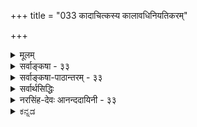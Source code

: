 +++
title = "033 कादाचित्कस्य कालावधिनियतिकरम्"

+++
<details><summary>मूलम्</summary>

कादाचित्कस्य कालावधिनियतिकरं पूर्वसत्कारणं स्यात् भावोपष्टम्भशून्यो न खलु तदवधिं प्रागभावोऽपि कुर्यात् ।  
कार्यं निर्हेतुकं चेत्कथमिव न भवेन्नित्यता तुच्छता वा कादाचित्कस्वभावाद्यदि न नियमनादन्यथाऽतिप्रसङ्गात् ॥ ३३ ॥
</details>

<details><summary>सर्वाङ्कषा - ३३</summary>

ननु सत्त्वासत्त्वापेक्षया तृतीयो राशिः कथं भवेत् ? एकं सत् स्यात् अथवा असत् स्यात् । उभयात्मकं एकं कथं भवेत् ? परस्परं विरोधात् । अतश्च, सतोऽपि कारणापेक्षा नास्ति, असतोऽपि कारणापेक्षाआदावन्ते ऽपि यन्नास्ति 

[[74]]

नास्ति । तृतीयस्तु राशिर्नास्त्येवेति कार्यकारणभावः अप्रामाणिकः, इत्याक्षेपं समाधत्ते - कादाचित्कस्येत्यादिना । अस्तीति प्रतीतिविषयत्त्वं सत्त्वम्, तथा नास्तीति प्रतीतिविषयत्त्वम् असत्त्वम् । एतदुभयमपि निरुपाधिकं सोपाधिकं च । सदा सर्वत्र वर्तमानत्वं निरुपाधिकं सत्त्वम् । तत्र सदा वर्तमानत्वं नित्यत्वम् । सर्वत्र वर्तमानत्वं विभुत्वम् । एतदुभयमपि परमात्मन एव । जीवात्मनस्तु अणुत्वात् सर्वत्र वर्तमानत्वं नास्ति । सदा वर्तमानत्वं तु अस्ति । एवं निरुपाधिकमसत्त्वं शशशृङ्गादेरेव । अत्रापि शशशृङ्गयोः संबन्ध एव असत्त्वपर्यवसानम्। शशशृङ्गपदस्यैवाभावात् । अयमर्थो बुद्धिसरे सयुक्तिकं निरूप्यते । परमात्मगुणानां सदा वर्तमानत्वेऽपि सर्वत्र वर्तमानत्वं नास्ति, परमात्मगुणस्य परमात्मन्येव सत्त्वात्, अन्यत्रासत्त्वात् । एवमेव केषाञ्चित् अनित्यानां परिमितानां घटादीनां सदा वर्तमानत्वमपि नास्ति, सर्वत्र वर्तमानत्वमपि नास्ति । किन्तु ' अत्र वर्तते, तत्र नास्ति; इदानीं वर्तते, तदानीं नासीत्' इत्यादिसार्वजनीनप्रतीतिव्यवहारयोः सत्त्वात्, निरुपाधिकं सत्त्वमपि नास्ति, निरुपाधिकमसत्त्वमपि नास्ति । अतस्तेषां कादाचित्कं काचित्कं च सत्त्वं सोपाधिकम् । अनयोः आद्यम् अनित्यत्वरूपम्, द्वितीयम् **अविभुत्वरूपम्** = **परिमितत्वरूपम्** = मूर्तत्वरूपम् । तत्र अनित्यं कादाचित्कं वस्तु कार्यमित्युच्यते । कादाचित्कं वस्त्वेव तृतीयो राशिः । अतश्च ' कादाचित्कस्य' इत्युपक्रमादेव तृतीयराशिरप्यस्तीति राशिद्वये कार्यकारणभावाभावेऽपि, तृतीये राशौ कार्यकारणभावस्या - वश्यकता सूचिता । **कादाचित्कस्य** = कदाचिदेव भवतः घटादेः कार्यस्य **कालावधिनियतिकरम्** = एतावता असतोऽपि इदानीमेव सतः पूर्वकालावधेः व्यवस्थापकं **पूर्वसत्** = कार्याव्यवहितपूर्वकाले सत् यत्, तदेव कारणं **स्यात्** = कारणपदवाच्यं भवेत् ॥ 

अयं भावः - घटादयो हि पदार्थाः न सर्वदा दृश्यन्ते । नापि कदाचिदपि न दृश्यन्ते इत्यपि । किन्तु कदाचित् दृश्यन्ते, कदाचिन्न दृश्यन्त इति सर्वानुभवसिद्धम् । तत्रापि कदा दृश्यन्ते, कदा न दृश्यन्त इति व्यवस्था नास्तीत्यपि न; किन्तु कुलालादिसामग्रीसमवधाने सति एतावता कालेनादृश्यमानोऽपि घटः, समनन्तरकाले दृश्यत इत्यनुभवसिद्धम् । एवञ्च घटादेः कादाचित्कत्वेऽपि, कुलालादिव्यापारानन्तरत्वरूपनियतकालविशेषे सत्त्वदर्शनात्, तदव्यवहितपूर्वकालस्य तत्पूर्वावधित्वात्, तदव्यहितपूर्वकाले विद्यमाना एव पदार्थाः घटस्य कारणानीत्युच्यते । एवञ्च कारणं नाम कार्यस्य पूर्वावधिरेवेति कार्यकारणभावः न दुर्निरूपः । 

ननु ‘कार्यं प्रागभावप्रतियोगि’ इति लक्षणमुच्यते कार्यस्य । अतः प्रागभाव एव पूर्वावधिरस्तु, किमधिकेनेत्यत्राह - भावेत्यादि । **भावोपष्टंभशून्यः** = भावरूपपदार्थान्तरोपोद्वलनशून्यः प्रागभावोऽपि, **तदवधिं** = कार्यस्य पूर्वावधिं न खलु **कुर्यात्** = नैव कुर्यात् । कुत इति चेत्, प्रागभावो हि अनादिः । दण्डचक्रकुलालादिसामग्रीसमवधानात् पूर्वमपि घटप्रागभावस्य सत्त्वेन तदैव घटः कुतो नाभूत् ? इति प्रश्ने, यदि प्रागभावातिरिक्तं मृदादिकारणान्तरं नाङ्गीक्रियेत, तर्हि उत्तरं वक्तुं न शक्येत । अतश्च दण्डचक्रादिरूपः 

[[75]]

प्रागभावातिरिक्तः भावरूपोऽपि पदार्थः घटस्य पूर्वावधिभूतः कारणपदवाच्यः आवश्यक एव । ननु नित्यानां यथा कारणानपेक्षत्वं स्वभावः, तथा कार्याणामपि कारणानपेक्षत्वं स्वभावादेव भवत्वित्यत्राह - कार्यमित्यादि । कार्यमपि निर्हेतुकं चेत्; नित्यता, तुच्छता वा कथमिव न **भवेत्** = कार्यं कथं वा हेतुनिरपेक्षं स्वभावात् भवेत्, तर्हि नित्यत्वम् अलीकत्वं वा स्यादेव । ननु वह्नेः औष्ण्यम्, जलस्य शैत्यं च स्वभावः, न किञ्चित्कारणप्रयुक्तः । एवमेव नित्यानां नित्यत्वं यथा स्वभावः, तथा कादाचित्कत्वमपि स्वभाव एव खलु । एवं सति हेतुसापेक्षत्वं कुतः ? इत्यत्राह - कादाचित्कस्वभावादिति इति यदि, न, तत्र हेतुः नियमनादिति । यद्यपि कादाचित्कत्वं कादाचित्कस्य स्वभाव एव । परन्तु, तत् **कादाचित्कत्वम्** = कदाचिदेव भवनम्, नाव्यवस्थितम्, किन्तु व्यवस्थितं खलु दृश्यते । दण्डचक्राद्यनन्तरमेव किल घटः दृश्यते । एवं तन्तुतुरीवेमाद्यनन्तरमेव पटो दृश्यते, न कदापीदं व्यभिचरितं दृष्टम् । न तावन्मात्रम्, तुरीतन्तुवेमाद्यनन्तरं पट एव न घटः, दण्डचक्राद्यनन्तरं घट एव न पटः इत्यपि नियमो दृश्यते । अतः कादाचित्कत्वेऽपि व्यवस्थाया दर्शनात्, तादृशव्यवस्थाहेतुभूतमेव कारणमित्युच्यते । अतः नियतः कार्यकारणभावः कादाचित्कवस्तुस्थले आवश्यकः । एवं प्रदर्शनेऽपि, यदि हठादुच्यते, कार्यकारणभावो नास्तीति, तत्राह - अन्यथेत्यादि । **अन्यथा** = कादाचित्कस्य नियतपूर्ववर्ति किञ्चित् कारणं यदि नाङ्गीक्रियते, तदा, **अतिप्रसङ्गात्** =अतिप्रसङ्गप्रसङ्गः । यदि कार्यकारणभाव एव न स्यात्, तर्हि यदा कदाचिदपि दृश्येत कार्यम्, न तु दण्डचक्राद्यनन्तरमेव घटः, दण्डचक्राद्यनन्तरं घट एवेति द्विविधनियमो ऽपि न स्यात् । तथा नियमदर्शनात् तादृशनियमः आवश्यकः । अतश्च नियतपूर्ववर्ति यत्, तदेव कारणमुच्यत इति कार्यकारणभावः नियमसिद्धः । अन्ततः भोजनादेः क्षुण्णिवृत्तेश्च कार्यकारणभावं ज्ञात्वा प्रतिदिनं सर्वैः क्रियमाणं भोजनादि असम्बद्धमेव स्यात् । अतः तन्निराकरणं त्वात्मवञ्चनमात्रमिति ॥ 

I 

ननु अतीन्द्रियाणामपि केषाञ्चित्सामग्र्यन्तर्गतत्वस्य भवतैवोक्तत्वात्, कथं कार्यकारणभावश्शक्यनिर्णयः ? कथं वा जनानां प्रवृत्तेस्संभवः ? अथवा कार्ये प्रवर्तमानास्सर्वे किं भ्रान्ताः ? इति चेत्, जनानां प्रवृत्तिविषये वक्तव्यं समनन्तरसरे ( श्लो. 9) ग्रन्थकृतैव विव्रियते । कार्यकारणभावनिर्णयविषये, सृष्टिप्रक्रिया लेशतो वा ज्ञायते चेत्, एवं प्रश्न एव नोत्तिष्ठेत् । ' पादोऽस्य विश्वा भूतानि । त्रिपादस्यामृतं दिवि । ' इत्युक्तरीत्या इदं हि विश्वं भौतिकम्, दैविकम्, आत्मिकञ्चेति त्रिलोकीरूपम् । इदं त्रयमपि परस्परसापेक्षम्, अत एव परस्परमोतप्रोतञ्च । अस्मदीयं ज्ञानमज्ञानं वा, अङ्गीकारमनङ्गीकारं वा नैतदपेक्षते । स्थूलं जगत्, परिदृश्यमानं भौतिकम् । तत्पृष्ठत आधिदैविकविस्तारः । तत्पृष्ठत आध्यात्मिकविस्तारश्चेति त्रयं मिलित्वैव सर्वं प्रचलति । अत इदं प्रथममवगन्तव्यम् - मानवबुद्धिः स्वत एवापरिपूर्णा, यतो मानवः स्वयमपूर्णः । तया स्वीयं भौतिकं क्षेत्रमेव सम्यगवगन्तुं न शक्यते, किमुत बुद्ध्यतीताधिदैविकाध्यात्मिकविषये । अतस्तदुपायः प्रथममन्वेषणीयः, येनोपायेन देवानात्मानं च ज्ञातुमयं प्रभवेत् । 'भिद्यते हृदयग्रन्थिश्छिद्यन्ते 

[[76]]

सर्वसंशयाः । क्षीयन्ते चास्य कर्माणि तस्मिन् दृष्टे परावरे ॥' (मुं.2-2-9) 'स्मृतिलंभे सर्वग्रन्थीनां विप्रमोक्षः' (छां. 7-26-2) 'आत्मा वा अरे द्रष्टव्यः श्रोतव्यो मन्तव्यो निदिध्यासितव्यः । आत्मनि खल्वरे दृष्टे श्रुते मते विज्ञाते सर्वमिदं विज्ञातम्' (बृ.4-4-5, 6-5-6 ) । ' तपसा ब्रह्म विजिज्ञासस्व' ( तै. भृ. 1) इत्यादीनि प्रमाणानि किं वदन्तीति जिज्ञासितव्यम्, अनन्तरं तपसा ज्ञातव्यं च ॥ 

वक्ष्यामः क्रमशस्सर्वं तत्त्वं स्वावसरे रहः । यावच्छक्यं यथामानम्, सन्तः पश्यन्त्वमत्सराः ॥ 

अत एवोच्यते - 'त्रिविधं नरकस्येदं द्वारं नाशनमात्मनः । कामः क्रोधस्तथा लोभस्तस्मादेतत्त्रयं त्यजेत् ॥' (गीः 16-21) इति । किमिदमुच्यते ' एतत्रयं त्यजेत्' इति ! कथमेषां त्यागस्तावत्सुलभः ? चन्द्रानयनवदिदमुच्यते । सत्यम् – मर्म जानाति किल भवान् । तर्हीदमप्यवधीयताम्- 'तस्माच्छास्त्रं प्रमाणं ते कार्याकार्यव्यवस्थितौ । ज्ञात्वा शास्त्रविधानोक्तं कर्म कर्तुमिहार्हसि ॥ ' ( गी. 16-24 ) इति । किमिति भोः विस्मृतं व्यासवचनम् - 'श्रुतिश्च भिन्ना स्मृतयश्च भिन्ना महामतीनां मतयश्च भिन्नाः । नैको ऋषिर्यस्य मतं प्रमाणम् महाजनो येन गतस्स पन्थाः' इति । ज्ञायते व्यासवचनम् । किन्तु को लाभः ! के ते महाजनाः ? किंगोत्राः, किन्नामधेयाः, किंलक्षणा वा ते ? पुनः पुनः प्रश्नोत्तरेण को वा लाभः ? श्रद्धा, निष्ठा, तितिक्षा वा यदि स्यात्, अन्ततः प्रामाणिक्यार्तिर्वा यदि स्यात्, तदा नूनं सर्वं सुलभमेव । नूनम् ! तादृशानां साहाय्ये तिष्ठत्येव सदा सर्वभूतसुहृत् । य एवमाह स्वतः - 'भोक्तारं यज्ञतपसां सर्वलोकमहेश्वरम् । सुहृदं सर्वभूतानां ज्ञात्वा मां शान्तिमृच्छति ॥' ( गी. 5-29) इति । किमिति भोः ! सर्वं पुराणप्रवचनं संवृत्तम् । मनस्समाधानमुच्यताम् ! उच्यते किल भवतैव ‘पुराणम्' इति । तदेव समाधानम् । 'पुरापि नवं यत्, तत् खलु पुराणम्' । अतस्समस्यापि न नूतना, उत्तरमपि न नूतनम् । आर्तिरैकैवावश्यकीत्यलं विस्तरेण । अत एवोच्यते भगवता वेदार्थसङ्ग्रहे- 'तेषां संसारमोचनं भगवत्प्रपत्तिमन्तरेण नोपपद्यते ' इति । प्रपत्तिविषये यद्वक्तव्यं तज्जीवसरे (श्लो. 31) भविष्यति ॥ ३३ ॥
</details>


<details><summary>सर्वाङ्कषा-पाठान्तरम् - ३३</summary>

ननु सत्त्वासत्वापेक्षया तृतीयो राशिः कथं भवेत्‌? एकं सत्‌ स्यात्‌ अथवा असत्‌ स्यात्‌ । उभयात्मकं एकं कथं भवेत्‌? परस्परं विरोधात्‌ । अतश्च, सतोऽपि कारणपेक्षा नास्ति, असतोऽपि कारणापेक्षा नास्ति । तृतीयस्तु रशिर्नास्त्येवेति कार्यकारणभावः अप्रामाणिकः, इत्याक्षेपं समाधत्ते - कादाचित्कस्येत्यादिना । अस्तीति प्रतीतिविषयत्त्वं सत्त्वम्‌, तथा नास्तीति प्रतीतिविषयत्त्वम् असत्त्वम्‌ । एतदुभयमपि निरुपाधिकं सोपाधिकं च । सदा सर्वत्र वर्तमानत्वं निरुपाधिकं सत्त्वम्‌ । तत्र सदा वर्तमानत्वं नित्यत्वम्‌ । सर्वत्र वर्तमानत्वं विभुत्वम्‌ । एतदुभयमपि परमात्मन एव । जीवात्मनस्तु अणुत्वात्‌ सर्वत्र वर्तमानत्वं नास्ति । सदा वर्तमानत्वं तु अस्ति । एवं निरुपाधिकमसत्त्वं शशशृङ्गादेरेव । अत्रापि शशशृङ्गयोः संबन्ध एव असत्त्वपर्यवसानम्‌ । शशशृङ्गपदस्यैवाभावात्‌ । अयमर्थो बुद्धिसरे सयुक्तिकं निरूप्यते । परमात्मगुणानां सदा वर्तमानत्वेऽपि सर्वत्र वर्तमानत्वं नास्ति, परमात्मगुणस्य परमात्मन्येव सत्त्वात्‌, अन्यत्रासत्त्वात्‌ । एवमेव केषाञ्चित्‌ अनित्यानां परिमितानां घटादीनां सदा वर्तमानत्वमपि नास्ति, सर्वत्र वर्तमानत्वमपि नास्ति । किन्तु 'अत्र वर्तते, तत्र नास्ति; इदानीं वर्तते, तदानीं नासीत्‌' इत्यादिसार्वजनीनप्रतीतिव्यवहारयोः सत्त्वात्‌, निरुपाधिकं सत्त्वमपि नास्ति, निरुपाधिकमसत्त्वमपि नास्ति । अतस्तेषां कादाचित्कं क्काचित्कं च सत्त्वं सोपाधिकम्‌ । अनयोः आद्यम्‌ अनित्यत्वरूपम्‌, द्वितीयम्‌ अविभुत्वरूपम्‌ = परिमितत्वरूपम्‌ = मूर्तत्वरूपम्‌ । तत्र अनित्यं कादाचित्कं वस्तु कार्यमित्युच्यते । कादाचित्कं वस्त्वेव तृतीयो राशिः । अतश्च 'कादाचित्कस्य' इत्युपक्रमादेव तृतीयराशिरप्यस्तीति राशिद्वये कार्यकारणभावाभावेऽपि, तृतीये राशौ कार्यकारणभावस्यावश्यकता सूचिता । कादाचित्कस्य = कदाचिदेव भवतः घटादेः कार्यस्य कालावधिनियतिकरम्‌ = एतावता असतोऽपि इदानीमेव सतः पूर्वकालावधेः व्यवस्थापकं पूर्वसत्‌ = कार्याव्यवहितपूर्वकाले सत्‌ यत्‌, तदेव कारणं स्यात्‌ = कारणपदवाच्यं भवेत्‌ ॥   
अयं भावः - घटादयो हि पदार्थाः न सर्वदा दृश्यन्ते । नापि कदाचिदपि न दृश्यन्ते इत्यपि । किन्तु कदाचित्‌ दृश्यन्ते, कदाचिन्न दृश्यन्त इति सर्वानुभवसिद्धम्‌ । तत्रापि कदा दृश्यन्ते, कदा न दृश्यन्त इति व्यवस्था नास्तीत्यपि न; किन्तु कुलालादिसामग्रीसमवधाने सति, एतावता कालेनादृश्यमानोऽपि घटः, समनन्तरकाले दृश्यत इत्यनुभवसिद्धम्‌ । एवञ्च घटादेः कादाचित्कत्वेऽपि, कुलालादिव्यापारानन्तरत्वरूपनियतकालविशेषे सत्त्वदर्शनात्‌, तदव्यवहितपूर्वकालस्य तत्पूर्वावधित्वात्‌, तदव्यहितपूर्वकाले विद्यमाना एव पदार्थाः घटस्य कारणानीत्युच्यते । एवञ्च कारणं नाम कार्यस्य पूर्वावधिरेवेति कार्यकारणभावः न दुर्निरूपः ॥   
ननु 'कार्यं प्रागभावप्रतियोगि' इति लक्षणमुच्यते कार्यस्य । अतः प्रागभाव एव पूर्वावधिरस्तु, किमधिकेनेत्यत्राह - भावेत्यादि। भावोपष्टंभशून्यः = भावरूपपदार्थान्तरोपोद्वलनशून्यः प्रागभावोऽपि, तदवधिं = कार्यस्य पूर्वावधिं न खलु कुर्यात्‌ = नैव कुर्यात्‌ । कृत इति चेत्‌, प्रागभावो हि अनादिः । दण्डचक्रकुलालादिसामग्रीसमवधानात्‌ पूर्वमपि घटप्रागभावस्य सत्त्वेन, तदेव घटः कृतो नाभूत्‌? इति प्रश्ने, यदि प्रागभावातिरिक्तं मृदादिकारणान्तरं नाङ्गीक्रियेत, तर्हि उत्तरं वक्तुं न शक्येत । अतश्च दण्डचक्रादिरूपः प्रागभावातिरिक्तः भावरूपोऽपि पदार्थः घटस्य पूर्वावधिभूतः कारणपदवाच्यः आवश्यक एव । ननु नित्यानां यथा कारणानपेक्षत्वं स्वभावः, तथा कार्याणामपि कारणानपेक्षत्वं स्वभावादेव भवत्वित्यत्राह – कार्यमित्यादि । कार्यमपि निर्हेतुकं चेत्‌; नित्यता, तुच्छता वा कथमिव न भवेत्‌ = कार्यं कथं वा हेतुनिरपेक्षं स्वभावात्‌ भवेत्‌, तर्हि नित्यत्वम् अलीकत्वं वा स्यादेव । ननु वह्नेः औष्ण्यम्‌, जलस्य शैत्यं च स्वभावः, न किञ्चित्कारणप्रयुक्तः । एवमेव नित्यानां नित्यत्वं यथा स्वभावः, तथा कादाचित्कत्वमपि स्वभाव एव खलु । एवं सति हेतुसापेक्षत्वं कुतः? इत्यत्राह - कादाचित्कस्वभावादिति इति यदि, न, तत्र हेतुः – नियमनादिति । यद्यपि कादाचित्कत्वं कादाचित्कस्य स्वभाव एव । परन्तु, तत्‌ कादाचित्कत्वम्‌ = कदाचिदेव भवनम्‌, नाव्यवस्थितम्‌, किन्तु व्यवस्थितं खलु दृश्यते । दण्डचक्राद्यनन्तरमेव किल घटः दृश्यते । एवं तन्तुतुरीवेमाद्यनन्तरमेव पटो दृश्यते, न कदापीदं व्यभिचरितं दृष्टम्‌ । न तावन्मात्रम्‌, तुरीतन्तुवेमाद्यनन्तरं पट एव न घटः, दण्डचक्राद्यनन्तरं घट एव न पटः इत्यपि नियमो दृश्यते । अतः कादाचित्कत्वेऽपि व्यवस्थाया दर्शनात्‌, तादृशव्यवस्थाहेतुभूतमेव कारणमित्युच्यते । अतः नियतः कार्यकारणभावः कादाचित्कवस्तुस्थले आवश्यकः । एवं प्रदर्शनेऽपि, यदि हठादुच्यते, कार्यकारणभावो नास्तीति, तत्राह - अन्यथेत्यादि । अन्यथा = कादाचित्कस्य नियतपूर्ववर्ति किञ्चित्‌ कारणं यदि नाङ्गीक्रियते, तदा, अतिप्रसङ्गात्‌ = अतिप्रसङ्गप्रसङ्गः । यदि कार्यकारणभाव एव न स्यात्‌, तर्हि यदा कदाचिदपि दृश्येत कार्यम्‌, न तु दण्डचक्राद्यनन्तरमेव घटः, दण्डचक्राद्यनन्तरं घट एवेति द्विविधनियमोऽपि न स्यात्‌ । तथा नियमदर्शनात्‌ तादृशानियमः आवश्यकः । अतश्च नियतपूर्ववर्ति यत्‌, तदेव कारणमुच्यत इति कार्यकारणभावः नियमसिद्ध: । अन्ततः भोजनादेः क्षुण्णिवृत्तेश्च कार्यकारणभावं ज्ञात्वा प्रतिदिनं सर्वै: क्रियमाणं भोजनादि असम्बद्धमेव स्यात्‌ । अतः तन्निराकरणं त्वात्मवञ्चनमात्रमिति ॥   
ननु अतीन्द्रियाणामपि केषाञ्चित्सामग्र्यन्तर्गतत्वस्य भवतैवोक्तत्वात्‌, कथं कार्यकारणभावश्शक्यनिर्णयः? कथं वा जनानां प्रवृत्तेस्संभवः? अथवा कार्ये प्रवर्तमानास्सर्वे किं भ्रान्ताः? इति चेत्‌, जनानां प्रवृत्तिविषये वक्तव्यं समनन्तरसरे (श्लो.९) ग्रन्थकृतैव विव्रियते । कार्यकारणभावनिर्णयविषये, सृष्टिप्रक्रिया लेशतो वा ज्ञायते चेत्‌, एवं प्रशन एव नोत्तिष्ठेत्‌ । 'पादोऽस्य विश्वा भूतानि । त्रिपादस्यामृतं दिवि ।' इत्युक्तरीत्या इदं हि विश्वं भौतिकम्‌, दैविकम्‌, आत्मिकञ्चेति त्रिलोकीरूपम्‌ । इदं त्रयमपि परस्परसापेक्षम्‌, अत एव परस्परमोतप्रोतञ्च । अस्मदीयं ज्ञानमज्ञानं वा, अङ्गीकारमनङ्गीकारं वा नैतदपेक्षते । स्थूलं जगत्‌, परिदृश्यमानं भौतिकम्‌ । तत्पृष्ठत आधिदैविकविस्तारः । तत्पृष्ठत आध्यात्मिकविस्तारश्चेति त्रयं मिलित्वैव सर्वं प्रचलति । अत इदं प्रथममवगन्तव्यम्‌ - मानवबुद्धिः स्वत एवापरिपूर्णा, यतो मानवः स्वयमपूर्णः । तया स्वीयं भौतिकं क्षेत्रमेव सम्यगवगन्तुं न शक्यते, किमुत बुद्ध्यतीताधिदैविकाध्यात्मिकविषये । अतस्त- दुपायः प्रथममन्वेषणीयः, येनोपायेन देवानात्मानं च ज्ञातुमयं प्रभवेत्‌ । 'भिद्यते हृदयग्रन्थिश्छिद्यन्ते सर्वसंशयाः । क्षीयन्ते चास्य कर्माणि तस्मिन्‌ दृष्टे परावरे ॥'(मु.२-२-९) 'स्मृतिलंभे सर्वग्रन्थीनां   
विप्रमोक्षः' (छां .७-२६-२) 'आत्मा वा अरे द्रष्टव्यः श्रोतव्यो मन्तव्यो निदिध्यासितव्यः । आत्मनि खल्वरे दृष्टे श्रुते मते विज्ञाते सर्वमिदं विज्ञातम्‌' (वृ.४-४-५, ६-५-६) । 'तपसा ब्रह्म विजिज्ञासस्व' (तै.भृ.१) इत्यादीनि प्रमाणानि किं वदन्तीति जिज्ञासितव्यम्‌, अनन्तरं तपसा ज्ञातव्यं च ॥   
वक्ष्यामः क्रमशस्सर्वं तत्त्वं स्वावसरे रहः । यावच्छक्यं यथामानम्‌, सन्तः पश्यन्त्वमत्सराः ॥   
अत एवोच्यते - 'त्रिविधं नरकस्येदं द्वारं नाशनमात्मनः । कामः क्रोधस्तथा लोभस्तस्मादेतत्त्रयं त्यजेत्‌ ॥' (गी.१६-२१) इति । किमिदमुच्यते 'एतत्त्रयं त्यजेत्‌' इति! कथमेषां त्यागस्तावत्सुलभः? चन्द्रानयनवदिदमुच्यते । सत्यम्‌ - मम जानाति किल भवान्‌ । तर्हीदमप्यवधीयताम्‌ - 'तस्माच्छास्त्रं प्रमाणं ते कार्याकार्यव्यवस्थितौ । ज्ञात्वा शास्त्रविधानोक्तं कर्म कर्तुमिहार्हसि ॥' (गी.१६-२४) इति । किमिति भोः विस्मृतं व्यासवचनम्‌ - 'श्रुतिश्च भिन्ना स्मृतयश्च भिन्ना महामतीनां मतयश्च भिन्नाः । नैको ऋषिर्यस्य मतं प्रमाणं महाजनो येन गतस्स पन्थाः' इति । ज्ञायते व्यासवचनम्‌ । किन्तु को लाभः! के ते महाजनाः? किंगोत्राः, किन्नामधेयाः, किंलक्षणा वा ते? पुनः पुनः प्रश्नोत्तरेण को वा लाभः? श्रद्धा, निष्ठा, तितिक्षा वा यदि स्यात्‌, अन्ततः प्रामाणिक्यार्तिर्वा यदि स्यात्‌, तदा नूनं सर्वं सुलभमेव । नूनम्‌! तादृशानां साहाय्ये तिष्ठत्येव सदा सर्वभूतसुहृत्‌ । य एवमाह स्वतः - 'भोक्तारं यज्ञतपसां सर्वलोकमहेश्वरम्‌ । सुहृदं सर्वभूतानां ज्ञात्वा मां शान्तिमृच्छति ॥' (गी.५-२९) इति । किमिति भोः! सर्वं पुराणप्रवचनं संवृत्तम्‌ । मनस्समाधानमृच्यताम्‌! उच्यते किल भवतैव 'पुराणम्‌' इति । तदेव समाधानम्‌ । 'पुरापि नवं यत्‌, तत्‌ खलु पुराणम्‌' । अतस्समस्यापि न नूतना, उत्तरमपि न नूतनम्‌ । आर्तिरैकैवावश्यकीत्यलं विस्तरेण । अत एवोच्यते भगवता वेदार्थसङ्ग्रहे - 'तेषां संसारमोचनं भगवत्प्रपत्तिमन्तरेण नोपपद्यते' इति । प्रपत्तिविषये यद्वक्तव्यं तज्जीवसरे (श्लो.३१) भविष्यति ॥ ३३ ॥
</details>

<details><summary>सर्वार्थसिद्धिः</summary>

> ननु +++(सूर्य-चन्द्रादि-)+++परिवेषादिषु  
नियत-पूर्व-सत्-किञ्चिन् न दृश्यते ।  
न च घटादिदृष्टान्तेन तदनुमेयम्,  
विपरिवर्तस्य +++(→परिवेषादि-दृष्टान्तेन घटाद्य्-अकारणकत्वम् इति)+++ दुर्वारत्वात् ।  
अतो दृश्यमाना अप्य् अवधयः केषुचिद्  
+++(शलाटोः पाकेन)+++ रसोत्पत्तौ रूपादिवद्  
यदृच्छा-सिद्धा 

इत्यत्राह - कादाचित्कस्येति ॥ 

अयं भावः -  
यदि परिवेषादीनाम् अपि कादाचित्कत्वं दृष्टं  
तत्र निपुणं निरूपयतां  
देश-कालादृष्ट-विशेषाद् आतपादि-कारण-विशेषस् सिद्धः ।  
+++(भवता)+++ तद्-अनुपलम्भे ऽपि  
सन्दिग्ध-परिवेषादि-दृष्टान्तेन  
नान्यत्र हेत्व्-अभावश् शक्यो ऽनुमातुम्,  
अनिश्चित-+++(कारणाभाव-रूप-)+++साध्यस्य दृष्टान्तत्वायोगात्,  
निश्चित-साध्य-विपर्ययस्य पक्षत्वाद्य्-अतिपातात्।  
+++(सन्दिग्धो हि पक्षः स्यात्। )+++  
निश्चित-निदर्शनाद् अनिश्चितानुमानं युक्तम् एव +++(→घट-दृष्टान्तेन परिवेशादिसकारणकत्वं यथा)+++।  

न च त्वद्-विवाद-मात्रेण  
घटादिषु सर्व-लोक-संमतः कारण-सद्-भावस् सन्दिह्यते ।  
एतेनाहेतुतो भावोत्पत्तिः कण्टकतैक्ष्ण्यादिदर्शनात् इत्यादि च प्रत्युक्तम् । अस्तु हेतुनिरपेक्षो नियतकालः प्रागभाव एव कार्यस्य पूर्वावधिः । स हि स्वभावविरुद्धतया कार्यकालमनश्नुवानस्तत्पूर्व एवेति सिद्धम् । अतः किमन्यैरित्यत्राह - भावोपष्टम्भेति ।  
भावान्तरमभाव इति स्थापयिष्यते ।  
इह त्व् अपिना पक्षान्तरान्वारोहस्सूच्यते ।  

अयं भावः -  

> यदि कार्येण प्रागभाव एव केवलो ऽपेक्षणीयस्  
तद्वद् एतेनाप्य् अनादिना भाव्यम् ।  
अतः प्रागवधिः सन्न् अप्य् अभावस्  
तत्-तद्-भाव-शेखरित एव  
स्वात्मानम् अवधित्वेन नियच्छेद् 

इति । 

नित्यस्वभाववत् कादाचित्कस्वभावस्यापि हेतुनैरपेक्ष्यं स्यादित्यत्राह - कार्यं निर्हेतुकं चेदिति । विषमं निदर्शनमित्याकूतम् । तदेवानिष्टप्रसङ्गेन व्यनक्ति - कथमिति । निरवधित्वे गत्यन्तरं न संभवतीति भावः । कार्यस्य निर्हेतुकत्वं सतोऽसतो वेति विकल्पे पूर्वत्र नित्यता, अन्यत्र तुच्छता स्यादिति विभा[ज्य]व्यम्, पूर्वावधिवदुत्तरावधेरप्यसत्कल्पत्वान्नित्यत्वम् । न हीतःपरं न भवितव्यमनेनेत्यपि नियमोऽस्ति । ननु कादाचित्कत्वं स्वभावो न वा ? आद्ये नित्यस्वभाववन्निरपेक्ष एव स्यात् । द्वितीये कथ-मतत्स्वभावः कारणसहस्रेणापि तत्स्वभावतां नेतुं शक्यः ? स्वभावस्य च हेतुमत्त्वे निर्हेतुकमिति किंचिन्न स्यात् । अतो नित्यस्वभाववन्नियतकालस्वभावता स्यादिति शङ्कते - कादाचित्केति । कादाचित्कस्वभावत्वेऽपि हेत्वधीनतां तत एव नित्यस्वभाववैषम्यं चाभिप्रेत्याह - न नियमनादिति । न हि यतः कुतश्चिदनन्तरमनेन भवितव्यमिति कादाचित्कत्वम्, अनियमादृष्टेः; अस्मादनन्तरमेवेदमिति कालविशेषव्यवस्थादृष्टेरित्यर्थः । उक्तनियमानभ्युपगमे सर्वत्र सर्वदा सर्वतः कार्यं स्यादिति तर्कबाधं व्यनक्ति - अन्यथेति । न हि धूमादिना यदा कदाचिद्भवितव्यमित्यस्य कादाचित्कत्वं नियम्यते; तथा सति गर्दभादेरनन्तरं तदुपलब्धिर्वा सामग्र्यनन्तरमनुपलब्धिर्वा स्यादिति ॥ ३३ ॥ इति कार्यकारणभावादि-समर्थनम् ॥
</details>


<details><summary>नरसिंह-देवः आनन्ददायिनी - ३३</summary>

आक्षेपिकीं संगतिमाह - नन्विति । आदिशब्देन क्षणरुच्यादिसंग्रहः । नियतपूर्वमिति - यद्यपि सूर्याम्बुदादयस्सन्त्येव, तथाऽपि न तेषामवधित्वं, तत्सत्त्वेऽपि तदभावादिति भावः । विपरिवर्तस्येत्यादि - तद्द्रष्टान्तेन घटादावेवावधिनैरपेक्ष्यानुमानस्य संभवादिति भावः । यदृच्छासिद्धा इति - अकारणमिति भावः । प्रतिज्ञामात्रं नार्थसाधकमित्यत्राह - अयं भाव इति । आतपादीत्यादिशब्देन पृथिवीपीतभागादिपरिग्रहः । तदनुपलम्भेऽपीति -न च योग्यानुपलम्भादभावनिर्णयः भर्जनुकपालस्थवह्निक(कार)णानामिव तेजःक(कार) णानामप्यनुपलम्भसंभवादिति भावः । विपरिवर्तप्रसङ्ग परिहरति - अनिश्चितेति । निश्चितसाध्यविपर्ययस्येति - ननु घटादावपि मृदादेर्यदृच्छासिद्धत्वमुक्तमिति चेत्; मैवम्; परिवषादौ कारणाभावनिश्चये हि तद्व्याप्त्या घटादावपि मृदादेर्यदृच्छासिद्धता । परिवेषादौ संदेहेन तद्बलाद्यदृच्छासिद्धत्वकल्पनायोगात् । तथा च घटादौ सकारणकत्वव्याप्तिग्रहस्संभवत्येव । परिवेषादौ तत्संदेहश्च व्यभिचारसंदेहतया न प्रतिबन्धक इति साध्यविपर्ययनिश्चयात् न पक्षत्वमिति भावः । विपरिवर्तप्रसङ्गं परिहरति - एतेनेति । निश्चितसाध्यदृष्टान्तेन (तत्रापि) कारणविशेषानुमानसंभवादिति भावः । नन्वस्तु पूर्वावध्यनुमानम् । तथाऽपि प्रागभाव एव पूर्वावधिः कारणमस्तु । न च प्रागभावस्यपि यत्कारणं तदेव कारणम(तदेवावधिर)स्तु, न तु प्रागभावः, तद्धेतोरेवेति न्यायादिति वाच्यं; तस्य हेतुनिरपेक्षत्वात् । तथा च भावरूपकारणनिरपेक्षत्वमेव निर्हेतुकत्वमित्या(मस्त्वित्या)शङ्कते - अस्तु हेतुनिरपेक्ष इति । स्वभावविरुद्धतया - भावाभावयोः स्वरूपेण विरुद्धतया । तत्पूर्व एव - अतः किमन्यैरिति सिद्धमित्यत्रा(मित्याहेत्य)न्वयः । अन्यैः - भावरूपैः । भावान्तरमिति - तथा च प्रागभावमात्रहेतुकत्वेऽपि भावरूपकारणजन्यत्वं सहेतुकत्वं सिद्धमिति भावः । अन्वारोहोऽङ्गीकारः । ननु भावापष्टम्भ एव मास्तु मानाभावादित्यत्राह - अयं भाव इति । तद्वदेवेति - ननु जन्यत्वस्यानादित्वविरुद्धतया तद्व्याप्यप्रागभावजन्यत्वस्यापि विरोधितया कथं ततोऽनादित्वसादित्वसाधनमिति चेन्न; कार्यं प्रागभावमात्रजन्यं चेत् प्रागभावाधिकरणक्षणोत्तरत्वाधिकरणक्षणवर्तिप्रागभावप्रतियोगि न स्यात्; यत्त(यद्य)दघिकरणक्षणोत्तरत्वाधिकरणक्षणवर्तिप्रागभावप्रतियोगि तन्न तन्मात्रजन्यं यथा घटो दण्डमात्रजन्यः इत्यापादनेनानादित्वसिद्धेरिति भावः । अन्ये तु प्रागभावमात्रजन्यत्वे प्रागपि प्रागभावसत्त्वेन कार्योत्पत्तेर्विलम्बायोगत् अतीतका(लेऽपि)ले (कार्यस्यावश्यकतया) कार्याभावस्यासंभवात् अनादित्व(मर्थात्प्राप्त)मित्याहुः । कार्यस्याद्यजातस्य पूर्वकालसत्त्वमेवानादित्वमित्यप्याहुः । तत्तद्भावशेखरित इति - मूर्ति(मृत्त)त्वादिविशिष्टः । नित्यस्वभाववदिति - अन्यथा प्रसङ्गात्; नचेष्टापत्तिः भवाद्भिर्नित्यानित्यव्यवस्थाकरणादिति भावः । स्वभावत्वेऽपि कार्यस्य हेत्वधीनता दर्शनबलादभ्युपेयते न तु नित्यस्य; तदभावात्; अन्यथा कार्यस्य धूमादेर्यतः कुतश्चिद्गर्दभादिजातीयादनन्तरमप्युपलब्धिरुत्पत्तिस्स्यात् । वह्न्यादिघटितसामग्र्यनन्तरमपि कदाचिदनुपब्धिस्स्यात्; नचेष्टापत्तिः; धूमादेर्वह्न्याद्यनन्तरमेव नियतोपलम्भविरोधात् । तदर्थिनो नियमेन तत्रैव प्रवृत्तेः । स्वक्रियाव्याघातादेरपि प्रसङ्गान्नियतावधिकत्वमङ्गीकरणीयमित्याह -स्वभावत्वेऽपि इत्यादिना । नहीति - (धूमादिना) यदाकदाचिद्भवितव्यमित्येतावता नियतकारणानङ्गीकारे तस्मादनन्तरमनेन भाव्यमिति कादाचित्कत्वमुत्पत्ति(त्तिर्न)न नियन्तुं शक्यमित्यर्थः ॥ ३३ ॥  
 इति त्रिगुणपरीक्षायां कार्यकारणभावभङ्गनिरासः
</details>

<details><summary>ಕನ್ನಡ</summary>

कार्यकारणभाववन्नु ऒप्पदिद्दरॆ हानि एनु ? ऎन्नुवुदक्कॆ उत्तरवन्नु कॊडुत्तारॆ- कादाचित्रस्य कालावधिनियतिकरं पूर्वसत् कारणं स्यात्यावुदो ऒन्दु समयदल्लि मात्र आगुत्तिरुव कार्यगळिगॆ पूर्वकालद ऎल्लॆयन्नु व्यवस्थॆगॊळिसुवन्तह, कार्यवागुवुदक्कॆ मॊदलिद्दिद्दे कारणवॆनिसिकॊळ्ळुत्तदॆ. घटपटादिगळु पूर्वदल्लि इल्लदिद्दु यावागलो ऒन्दु समयवल्लि मात्र आगुत्तिरुवुदु प्रत्यक्षसिद्ध. ई घटादिगळु कारणविल्लदॆये अगुवुदादरॆ ऒन्दु निर्दिष्ट कालक्किन्तलू मॊदले एतक्कॆ आगलिल्ल, अथवा इन्नु स्वल्प काल कळॆदमेलॆ एतक्कॆ आग बारदु ? निर्दिष्ट कार्यक्कॆ निर्दिष्ट वस्तुगळु कूडुवुदे अत्यावश्यक. दीपक्कॆ हणतॆ, ऎण्णॆ, बत्ति, बॆङ्कि इवॆल्ल ऒन्दु क्रमदल्लि कॊडुवुदे तड, अल्लि दीप आगदे इरलु साध्यवे इल्ल. आ दीपक्कॆ पूर्वकाल ऎन्नुवुदु इवुगळ मेळनवे आगुत्तदॆ. ऒन्दु कार्यक्कॆ पूर्वकालद ऎल्लॆयन्नु निगदिमाडुवुदे कारणवॆन्दागुत्तदॆ. कार्यगळ पूर्वावधिये कारण ऎन्दु कार्यकारणभाव सिद्ध.श्लोक 25] 



47 

कार्यं निर्हेतुकं चेत्कथनिव न भवेन्नित्यता तुच्छता ना कादाचिक्कस्वभावाद्यदि न नियमनादन्यथा तिप्रसङ्गात् 

-34- 

[इन्द्रियगळ भौतिकत्व निराकरणॆ 

नेत्रादेर्दिपिकादेरिन नियमयुतं तैजसत्पादिसाध्यॆ 

रूपादिग्राहकत्वं यदि करणतया स्मादसाधारणत्वं 

आयाकार्यद प्रागभाववे अदरदर पूर्वावधि एतक्कॆ आगबारदु? ऎन्दरॆ - भावोपष्टम्भशून्यः प्रागभावोऽपि तदनदिं न खलु कुर्यात् – भावपदार्थगळ 

भावपदार्थगळ सहकारविल्लद प्रागभाववू सह आ कार्यद पूर्वावधियन्नु माडलु साध्यवे इल्ल. प्रागभाव अनादि याद्दरिन्द इदक्कॆ मॊदले आ कार्य एतक्कॆ आगलिल्ल ऎन्दु प्रश्निसिदरॆ, प्रागभावक्किन्तलू अतिरिक्तवाद कॆल भावरूप वस्तुगळन्नु कारणवॆन्दु ऒप्पले बेकु. 

कार्यं निर्हेतुकं चेत् नित्यता तुच्छता ना कथमिव न भवेत्-कार्यक्कॆ कारण यावुदू इल्लवॆन्दरॆ, अवाग कार्य आकाशदन्तॆ ऎन्दू इरबेकागुत्तदॆ, अथवा शशशृङ्गदन्तॆ तुच्छवागबेकागुत्तदॆ. ई ऎरडक्केने हेतुविन आपेक्षॆ इरुदिवुल्ल. कादाचित स्वभावात् यदि, नियमनात् न ; अन्यथा अतिप्रसङ्गात् नित्यत्व मत्तु तुच्छत्व आयावस्तुगळ स्वभावदन्तॆ घटादिगळिगॆ कादाचितत्व- यावुदो ऒन्दु समय आगुवुदॆम्बुदु अदर स्वभाववॆन्दरॆ, निर्दिष्ट कालदल्ले आगुत्तदॆ ऎम्ब व्यववस्थॆ कण्डुबरुवुदरिन्द अदु सरियल्ल. ई व्यवस्थॆयन्नु ऒप्प दिद्दरॆ मण्णु नीरु इत्यादिगळु सेरिदाग पटवो, दार मग्ग मुन्ताद वुगळु सेरिदाग घटवो बरबेकागुत्तदॆ. हागिल्लदॆ निर्दिष्टवस्तुगळु कूडिद कूडले निर्दिष्ट कालदल्लि निर्दिष्ट कार्यवे आगुत्तदॆ ऎम्ब अनु भवविरुवुदरिन्द कार्यकारणभाव अनिवार्य ॥ ३३ । 

</details>
